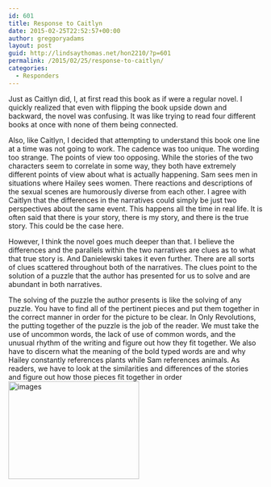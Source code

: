 ```yaml
---
id: 601
title: Response to Caitlyn
date: 2015-02-25T22:52:57+00:00
author: greggoryadams
layout: post
guid: http://lindsaythomas.net/hon2210/?p=601
permalink: /2015/02/25/response-to-caitlyn/
categories:
  - Responders
---
```

Just as Caitlyn did, I, at first read this book as if were a regular novel. I quickly realized that even with flipping the book upside down and backward, the novel was confusing. It was like trying to read four different books at once with none of them being connected.

Also, like Caitlyn, I decided that attempting to understand this book one line at a time was not going to work. The cadence was too unique. The wording too strange. The points of view too opposing. While the stories of the two characters seem to correlate in some way, they both have extremely different points of view about what is actually happening. Sam sees men in situations where Hailey sees women. There reactions and descriptions of the sexual scenes are humorously diverse from each other. I agree with Caitlyn that the differences in the narratives could simply be just two perspectives about the same event. This happens all the time in real life. It is often said that there is your story, there is my story, and there is the true story. This could be the case here.

However, I think the novel goes much deeper than that. I believe the differences and the parallels within the two narratives are clues as to what that true story is. And Danielewski takes it even further. There are all sorts of clues scattered throughout both of the narratives. The clues point to the solution of a puzzle that the author has presented for us to solve and are abundant in both narratives. 

The solving of the puzzle the author presents is like the solving of any puzzle. You have to find all of the pertinent pieces and put them together in the correct manner in order for the picture to be clear. In Only Revolutions, the putting together of the puzzle is the job of the reader. We must take the use of uncommon words, the lack of use of common words, and the unusual rhythm of the writing and figure out how they fit together. We also have to discern what the meaning of the bold typed words are and why Hailey constantly references plants while Sam references animals. As readers, we have to look at the similarities and differences of the stories and figure out how those pieces fit together in order [<img src="http://lindsaythomas.net/hon2210/wp-content/uploads/sites/7/2015/02/images.jpg" alt="images" width="259" height="194" class="alignnone size-full wp-image-602" srcset="http://lindsaythomas.net/hon2210/wp-content/uploads/sites/7/2015/02/images.jpg 259w, http://lindsaythomas.net/hon2210/wp-content/uploads/sites/7/2015/02/images-100x75.jpg 100w, http://lindsaythomas.net/hon2210/wp-content/uploads/sites/7/2015/02/images-150x112.jpg 150w, http://lindsaythomas.net/hon2210/wp-content/uploads/sites/7/2015/02/images-200x150.jpg 200w" sizes="(max-width: 259px) 100vw, 259px" />](http://lindsaythomas.net/hon2210/wp-content/uploads/sites/7/2015/02/images.jpg)